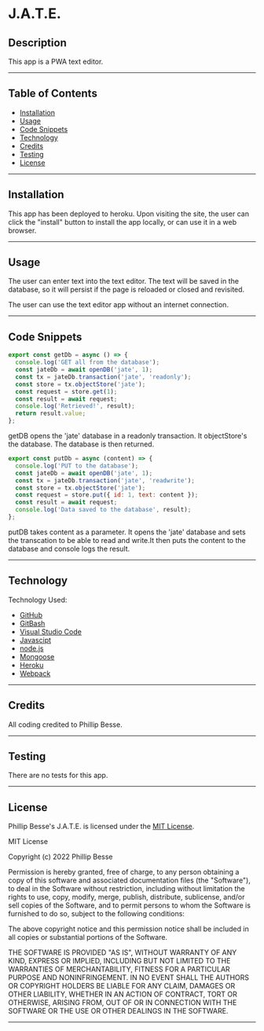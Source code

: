 # J.A.T.E.

## Description

This app is a PWA text editor.

---

## Table of Contents

* [Installation](#installation)
* [Usage](#usage)
* [Code Snippets](#code-snippets)
* [Technology](#technology)
* [Credits](#credits)
* [Testing](#testing)
* [License](#license)

---

## Installation

This app has been deployed to heroku. Upon visiting the site, the user can click the "install" button to install the app locally, or can use it in a web browser.

---

## Usage

The user can enter text into the text editor. The text will be saved in the database, so it will persist if the page is reloaded or closed and revisited. 

The user can use the text editor app without an internet connection.

---

## Code Snippets

```javascript
export const getDb = async () => {
  console.log('GET all from the database');
  const jateDb = await openDB('jate', 1);
  const tx = jateDb.transaction('jate', 'readonly');
  const store = tx.objectStore('jate');
  const request = store.get(1);
  const result = await request;
  console.log('Retrieved!', result);
  return result.value;
};
```

getDB opens the 'jate' database in a readonly transaction. It objectStore's the database. The database is then returned.

```javascript
export const putDb = async (content) => {
  console.log('PUT to the database');
  const jateDb = await openDB('jate', 1);
  const tx = jateDb.transaction('jate', 'readwrite');
  const store = tx.objectStore('jate');
  const request = store.put({ id: 1, text: content });
  const result = await request;
  console.log('Data saved to the database', result);
};
```

putDB takes content as a parameter. It opens the 'jate' database and sets the transcation to be able to read and write.It then puts the content to the database and console logs the result.

---

## Technology

Technology Used:
* [GitHub](https://github.com/)
* [GitBash](https://gitforwindows.org/)
* [Visual Studio Code](https://code.visualstudio.com/)
* [Javascipt](https://www.javascript.com/)
* [node.js](https://nodejs.org/en/)
* [Mongoose](https://mongoosejs.com/docs/)
* [Heroku](https://heroku.com)
* [Webpack](https://www.npmjs.com/package/webpack)

---

## Credits

All coding credited to Phillip Besse.

---

## Testing

There are no tests for this app.

---

## License

Phillip Besse's J.A.T.E. is licensed under the [MIT License](https://choosealicense.com/licenses/mit/).

MIT License

Copyright (c) 2022 Phillip Besse

Permission is hereby granted, free of charge, to any person obtaining a copy
of this software and associated documentation files (the "Software"), to deal
in the Software without restriction, including without limitation the rights
to use, copy, modify, merge, publish, distribute, sublicense, and/or sell
copies of the Software, and to permit persons to whom the Software is
furnished to do so, subject to the following conditions:

The above copyright notice and this permission notice shall be included in all
copies or substantial portions of the Software.

THE SOFTWARE IS PROVIDED "AS IS", WITHOUT WARRANTY OF ANY KIND, EXPRESS OR
IMPLIED, INCLUDING BUT NOT LIMITED TO THE WARRANTIES OF MERCHANTABILITY,
FITNESS FOR A PARTICULAR PURPOSE AND NONINFRINGEMENT. IN NO EVENT SHALL THE
AUTHORS OR COPYRIGHT HOLDERS BE LIABLE FOR ANY CLAIM, DAMAGES OR OTHER
LIABILITY, WHETHER IN AN ACTION OF CONTRACT, TORT OR OTHERWISE, ARISING FROM,
OUT OF OR IN CONNECTION WITH THE SOFTWARE OR THE USE OR OTHER DEALINGS IN THE
SOFTWARE.

---